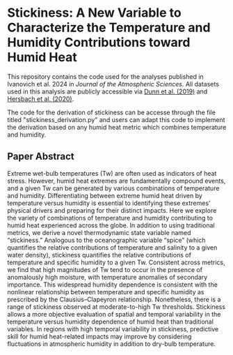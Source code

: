 # Stickiness: A New Variable to Characterize the Temperature and Humidity Contributions toward Humid Heat

This repository contains the code used for the analyses published in Ivanovich et al. 2024 in *Journal of the Atmospheric Sciences.* All datasets used in this analysis are publicly accessible via [Dunn et al. (2019)](https://doi.org/10.5194/cp-8-1649-2012) and [Hersbach et al. (2020)](https://doi.org/10.1002/qj.3803).

The code for the derivation of stickiness can be accesse through the file titled "stickiness_derivation.py" and users can adapt this code to implement the derivation based on any humid heat metric which combines temperature and humidity.

## Paper Abstract
Extreme wet-bulb temperatures (Tw) are often used as indicators of heat stress. However, humid heat extremes are fundamentally compound events, and a given Tw can be generated by various combinations of temperature and humidity. Differentiating between extreme humid heat driven by temperature versus humidity is essential to identifying these extremes’ physical drivers and preparing for their distinct impacts. Here we explore the variety of combinations of temperature and humidity contributing to humid heat experienced across the globe. In addition to using traditional metrics, we derive a novel thermodynamic state variable named “stickiness.” Analogous to the oceanographic variable “spice” (which quantifies the relative contributions of temperature and salinity to a given water density), stickiness quantifies the relative contributions of temperature and specific humidity to a given Tw. Consistent across metrics, we find that high magnitudes of Tw tend to occur in the presence of anomalously high moisture, with temperature anomalies of secondary importance. This widespread humidity dependence is consistent with the nonlinear relationship between temperature and specific humidity as prescribed by the Clausius–Clapeyron relationship. Nonetheless, there is a range of stickiness observed at moderate-to-high Tw thresholds. Stickiness allows a more objective evaluation of spatial and temporal variability in the temperature versus humidity dependence of humid heat than traditional variables. In regions with high temporal variability in stickiness, predictive skill for humid heat-related impacts may improve by considering fluctuations in atmospheric humidity in addition to dry-bulb temperature.
